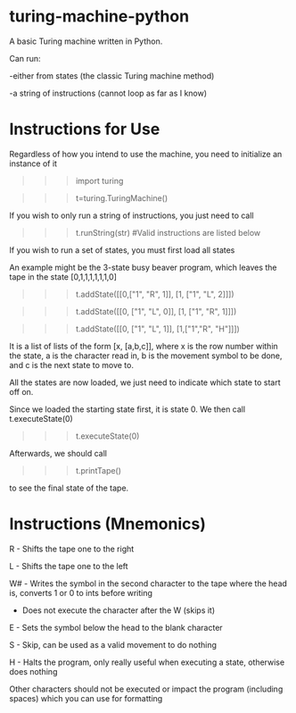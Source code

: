 # turing-machine-python
A basic Turing machine written in Python.

Can run:

  -either from states (the classic Turing machine method)
  
  -a string of instructions (cannot loop as far as I know)
  
# Instructions for Use
Regardless of how you intend to use the machine, you need to initialize an instance of it
>>> import turing

>>> t=turing.TuringMachine()

If you wish to only run a string of instructions, you just need to call

>>> t.runString(str) #Valid instructions are listed below
  
If you wish to run a set of states, you must first load all states

An example might be the 3-state busy beaver program, which leaves the tape in the state [0,1,1,1,1,1,1,0]

>>> t.addState([[0,["1", "R", 1]], [1, ["1", "L", 2]]])

>>> t.addState([[0, ["1", "L", 0]], [1, ["1", "R", 1]]])

>>> t.addState([[0, ["1", "L", 1]], [1,["1","R", "H"]]])

It is a list of lists of the form [x, [a,b,c]], where x is the row number within the state, a is the character read in, b is the movement symbol to be done, and c is the next state to move to.

All the states are now loaded, we just need to indicate which state to start off on.

Since we loaded the starting state first, it is state 0. We then call t.executeState(0)

>>> t.executeState(0)

Afterwards, we should call

>>>t.printTape()

to see the final state of the tape.


# Instructions (Mnemonics)

R - Shifts the tape one to the right

L - Shifts the tape one to the left

W# - Writes the symbol in the second character to the tape where the head is, converts 1 or 0 to ints before writing

   - Does not execute the character after the W (skips it)

E - Sets the symbol below the head to the blank character

S - Skip, can be used as a valid movement to do nothing

H - Halts the program, only really useful when executing a state, otherwise does nothing

Other characters should not be executed or impact the program (including spaces) which you can use for formatting
